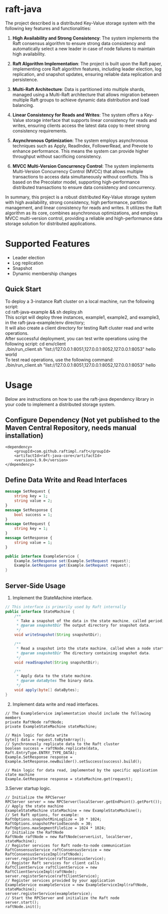 # raft-java
The project described is a distributed Key-Value storage system with the following key features and functionalities:

1. **High Availability and Strong Consistency**: The system implements the Raft consensus algorithm to ensure strong data consistency and automatically select a new leader in case of node failures to maintain high availability.

2. **Raft Algorithm Implementation**: The project is built upon the Raft paper, implementing core Raft algorithm features, including leader election, log replication, and snapshot updates, ensuring reliable data replication and persistence.

3. **Multi-Raft Architecture**: Data is partitioned into multiple shards, managed using a Multi-Raft architecture that allows migration between multiple Raft groups to achieve dynamic data distribution and load balancing.

4. **Linear Consistency for Reads and Writes**: The system offers a Key-Value storage interface that supports linear consistency for reads and writes, ensuring clients access the latest data copy to meet strong consistency requirements.

5. **Asynchronous Optimization**: The system employs asynchronous techniques such as Apply, ReadIndex, FollowerRead, and Prevote to enhance performance. This means the system can provide higher throughput without sacrificing consistency.

6. **MVCC Multi-Version Concurrency Control**: The system implements Multi-Version Concurrency Control (MVCC) that allows multiple transactions to access data simultaneously without conflicts. This is based on the Precolator model, supporting high-performance distributed transactions to ensure data consistency and concurrency.

In summary, this project is a robust distributed Key-Value storage system with high availability, strong consistency, high performance, partition management, and linear consistency for reads and writes. It utilizes the Raft algorithm as its core, combines asynchronous optimizations, and employs MVCC multi-version control, providing a reliable and high-performance data storage solution for distributed applications.

# Supported Features

* Leader election
* Log replication
* Snapshot
* Dynamic membership changes

## Quick Start
To deploy a 3-instance Raft cluster on a local machine, run the following script:<br>
cd raft-java-example && sh deploy.sh <br>
This script will deploy three instances, example1, example2, and example3, in the raft-java-example/env directory;<br>
It will also create a client directory for testing Raft cluster read and write operations.<br>
After successful deployment, you can test write operations using the following script:
cd env/client <br>
./bin/run_client.sh "list://127.0.0.1:8051,127.0.0.1:8052,127.0.0.1:8053" hello world <br>
To test read operations, use the following command:<br>
./bin/run_client.sh "list://127.0.0.1:8051,127.0.0.1:8052,127.0.0.1:8053" hello


# Usage
Below are instructions on how to use the raft-java dependency library in your code to implement a distributed storage system.
## Configure Dependency (Not yet published to the Maven Central Repository, needs manual installation)
```
<dependency>
    <groupId>com.github.raftimpl.raft</groupId>
    <artifactId>raft-java-core</artifactId>
    <version>1.9.0</version>
</dependency>
```

## Define Data Write and Read Interfaces
```protobuf
message SetRequest {
    string key = 1;
    string value = 2;
}
message SetResponse {
    bool success = 1;
}
message GetRequest {
    string key = 1;
}
message GetResponse {
    string value = 1;
}
```
```java
public interface ExampleService {
    Example.SetResponse set(Example.SetRequest request);
    Example.GetResponse get(Example.GetRequest request);
}
```

## Server-Side Usage
1. Implement the StateMachine interface.
```java
// This interface is primarily used by Raft internally
public interface StateMachine {
    /**
     * Take a snapshot of the data in the state machine, called periodically by each node locally.
     * @param snapshotDir The output directory for snapshot data.
     */
    void writeSnapshot(String snapshotDir);

    /**
     * Read a snapshot into the state machine, called when a node starts.
     * @param snapshotDir The directory containing snapshot data.
     */
    void readSnapshot(String snapshotDir);

    /**
     * Apply data to the state machine.
     * @param dataBytes The binary data.
     */
    void apply(byte[] dataBytes);
}

```

2. Implement data write and read interfaces.
```
// The ExampleService implementation should include the following members
private RaftNode raftNode;
private ExampleStateMachine stateMachine;
```
```
// Main logic for data write
byte[] data = request.toByteArray();
// Synchronously replicate data to the Raft cluster
boolean success = raftNode.replicate(data, Raft.EntryType.ENTRY_TYPE_DATA);
Example.SetResponse response = Example.SetResponse.newBuilder().setSuccess(success).build();

```
```
// Main logic for data read, implemented by the specific application state machine
Example.GetResponse response = stateMachine.get(request);

```

3.Server startup logic.
```
// Initialize the RPCServer
RPCServer server = new RPCServer(localServer.getEndPoint().getPort());
// Apply the state machine
ExampleStateMachine stateMachine = new ExampleStateMachine();
// Set Raft options, for example:
RaftOptions.snapshotMinLogSize = 10 * 1024;
RaftOptions.snapshotPeriodSeconds = 30;
RaftOptions.maxSegmentFileSize = 1024 * 1024;
// Initialize the RaftNode
RaftNode raftNode = new RaftNode(serverList, localServer, stateMachine);
// Register services for Raft node-to-node communication
RaftConsensusService raftConsensusService = new RaftConsensusServiceImpl(raftNode);
server.registerService(raftConsensusService);
// Register Raft services for client calls
RaftClientService raftClientService = new RaftClientServiceImpl(raftNode);
server.registerService(raftClientService);
// Register services provided by your application
ExampleService exampleService = new ExampleServiceImpl(raftNode, stateMachine);
server.registerService(exampleService);
// Start the RPCServer and initialize the Raft node
server.start();
raftNode.init();

```
